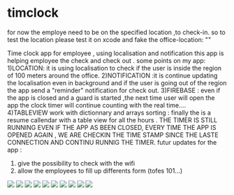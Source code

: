 # timclock
 for now the employe need to be on the specified location ,to check-in.
 so to test the location please test it on xcode and fake the office-location:
 "<wpt lat="32.3247551" lon="34.9238288">"
  

Time clock app for employee , using localisation and notification this app is helping employee the check and check out . 
some points on my app:  
1)LOCATION: it is using localisation to check if the user is inside the region of 100 meters around the office. 
2)NOTIFICATION :it is continue updating the localisation even in background and if the user is going out of the region the app send a "reminder" notification for check out. 
3)FIREBASE : even if the app is closed and a guard is started ,the next time user will open the app the clock timer will continue counting with the real time.... 
4)TABLEVIEW work with dictionnary and arrays sorting : finally the is a resume callendar with a table view for all the hours . 
THE TIMER IS STILL RUNNING EVEN IF THE APP AS BEEN CLOSED, EVERY TIME THE APP IS OPENED AGAIN , 
WE ARE CHECKIN THE TIME STAMP SINCE THE LASTE CONNECTION AND CONTINU RUNNIG THE TIMER.
futur updates for the app :  
1) give the possibility to check with the wifi 
2) allow the employees to fill up differents form (tofes 101...)

![](Simulator%20Screen%20Shot%20-%20iPhone%2011%20Pro%20Max%20-%202020-07-01%20at%2000.42.46.png)
![](https://github.com/mendidou/timclock/blob/master/Simulator%20Screen%20Shot%20-%20iPhone%2011%20Pro%20Max%20-%202020-07-01%20at%2000.43.03.png)
![](https://github.com/mendidou/timclock/blob/master/Simulator%20Screen%20Shot%20-%20iPhone%2011%20Pro%20Max%20-%202020-07-01%20at%2000.46.06.png)
![](https://github.com/mendidou/timclock/blob/master/Simulator%20Screen%20Shot%20-%20iPhone%2011%20Pro%20Max%20-%202020-07-01%20at%2000.46.08.png)
![](https://github.com/mendidou/timclock/blob/master/Simulator%20Screen%20Shot%20-%20iPhone%2011%20Pro%20Max%20-%202020-07-01%20at%2000.46.14.png)
![](https://github.com/mendidou/timclock/blob/master/Simulator%20Screen%20Shot%20-%20iPhone%2011%20Pro%20Max%20-%202020-07-01%20at%2000.46.18.png)
![](https://github.com/mendidou/timclock/blob/master/Simulator%20Screen%20Shot%20-%20iPhone%2011%20Pro%20Max%20-%202020-07-01%20at%2000.46.18.png)
![](https://github.com/mendidou/timclock/blob/master/Simulator%20Screen%20Shot%20-%20iPhone%2011%20Pro%20Max%20-%202020-07-01%20at%2000.46.25.png)
![](https://github.com/mendidou/timclock/blob/master/Simulator%20Screen%20Shot%20-%20iPhone%2011%20Pro%20Max%20-%202020-07-01%20at%2000.48.35.png)
![](https://github.com/mendidou/timclock/blob/master/Simulator%20Screen%20Shot%20-%20iPhone%2011%20Pro%20Max%20-%202020-07-01%20at%2000.48.40.png)
